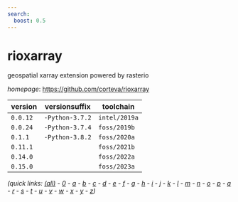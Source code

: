 ```yaml
---
search:
  boost: 0.5
---
```

# rioxarray

geospatial xarray extension powered by rasterio

*homepage*: <https://github.com/corteva/rioxarray>

version | versionsuffix | toolchain
--------|---------------|----------
``0.0.12`` | ``-Python-3.7.2`` | ``intel/2019a``
``0.0.24`` | ``-Python-3.7.4`` | ``foss/2019b``
``0.1.1`` | ``-Python-3.8.2`` | ``foss/2020a``
``0.11.1`` |  | ``foss/2021b``
``0.14.0`` |  | ``foss/2022a``
``0.15.0`` |  | ``foss/2023a``


*(quick links: [(all)](../index.md) - [0](../0/index.md) - [a](../a/index.md) - [b](../b/index.md) - [c](../c/index.md) - [d](../d/index.md) - [e](../e/index.md) - [f](../f/index.md) - [g](../g/index.md) - [h](../h/index.md) - [i](../i/index.md) - [j](../j/index.md) - [k](../k/index.md) - [l](../l/index.md) - [m](../m/index.md) - [n](../n/index.md) - [o](../o/index.md) - [p](../p/index.md) - [q](../q/index.md) - [r](../r/index.md) - [s](../s/index.md) - [t](../t/index.md) - [u](../u/index.md) - [v](../v/index.md) - [w](../w/index.md) - [x](../x/index.md) - [y](../y/index.md) - [z](../z/index.md))*

